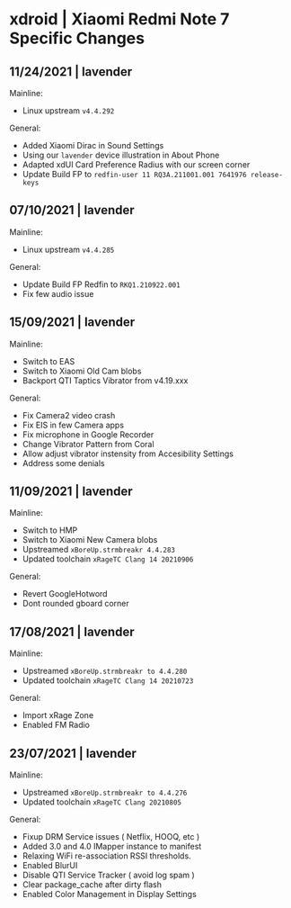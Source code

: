 # xdroid | Xiaomi Redmi Note 7 Specific Changes
## 11/24/2021 | lavender
Mainline:
 - Linux upstream `v4.4.292`

General:
 - Added Xiaomi Dirac in Sound Settings
 - Using our `lavender` device illustration in About Phone
 - Adapted xdUI Card Preference Radius with our screen corner
 - Update Build FP to `redfin-user 11 RQ3A.211001.001 7641976 release-keys`

## 07/10/2021 | lavender
Mainline:
 - Linux upstream `v4.4.285`

General:
 - Update Build FP Redfin to `RKQ1.210922.001`
 - Fix few audio issue

## 15/09/2021 | lavender
Mainline:
 - Switch to EAS
 - Switch to Xiaomi Old Cam blobs
 - Backport QTI Taptics Vibrator from v4.19.xxx

General:
 - Fix Camera2 video crash
 - Fix EIS in few Camera apps
 - Fix microphone in Google Recorder
 - Change Vibrator Pattern from Coral
 - Allow adjust vibrator instensity from Accesibility Settings
 - Address some denials

## 11/09/2021 | lavender
Mainline:
 - Switch to HMP
 - Switch to Xiaomi New Camera blobs
 - Upstreamed `xBoreUp.strmbreakr 4.4.283`
 - Updated toolchain `xRageTC Clang 14 20210906`

General:
 - Revert GoogleHotword
 - Dont rounded gboard corner

## 17/08/2021 | lavender
Mainline:
 - Upstreamed `xBoreUp.strmbreakr to 4.4.280`
 - Updated toolchain `xRageTC Clang 14 20210723`

General:
 - Import xRage Zone
 - Enabled FM Radio

## 23/07/2021 | lavender
Mainline:
 - Upstreamed `xBoreUp.strmbreakr to 4.4.276`
 - Updated toolchain `xRageTC Clang 20210805`

General:
 - Fixup DRM Service issues ( Netflix, HOOQ, etc )
 - Added 3.0 and 4.0 IMapper instance to manifest 
 - Relaxing WiFi re-association RSSI thresholds. 
 - Enabled BlurUI
 - Disable QTI Service Tracker ( avoid log spam )
 - Clear package_cache after dirty flash 
 - Enabled Color Management in Display Settings
